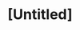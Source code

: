 ---
pid: CH953
title: "[Untitled]"
location_transcription: 
zipcode: 
outside_phl: 
neighborhood: 
age: 
age_range: 
instagram: 
image_file_name: CH_953.jpg
proposal_transcription: we should have a movie on the MOVE bombing
topic: History,MOVE,Philadelphia,Violence
topic_summary: 0, 0, 0, 0
type: Film
keywords_other: 
credit: 
image_labels: 
twitter: 
facebook: 
permalink: "/monuments/ch953/"
layout: item-page
---